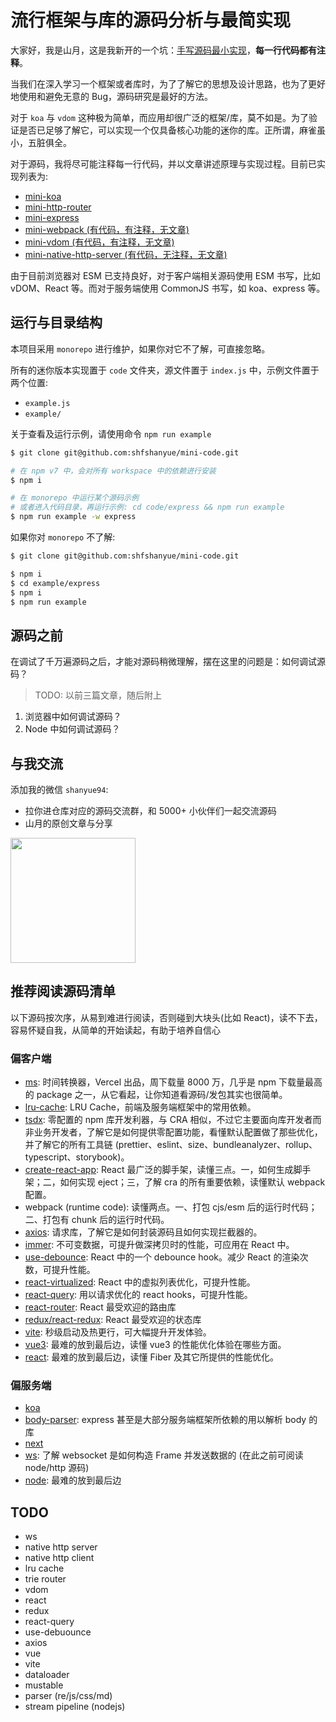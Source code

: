 # 流行框架与库的源码分析与最简实现

大家好，我是山月，这是我新开的一个坑：[手写源码最小实现](https://github.com/shfshanyue/mini-code)，**每一行代码都有注释**。

当我们在深入学习一个框架或者库时，为了了解它的思想及设计思路，也为了更好地使用和避免无意的 Bug，源码研究是最好的方法。

对于 `koa` 与 `vdom` 这种极为简单，而应用却很广泛的框架/库，莫不如是。为了验证是否已足够了解它，可以实现一个仅具备核心功能的迷你的库。正所谓，麻雀虽小，五脏俱全。

对于源码，我将尽可能注释每一行代码，并以文章讲述原理与实现过程。目前已实现列表为:

+ [mini-koa](https://github.com/shfshanyue/mini-code/tree/master/code/koa)
+ [mini-http-router](https://github.com/shfshanyue/mini-code/tree/master/code/http-router)
+ [mini-express](https://github.com/shfshanyue/mini-code/tree/master/code/express)
+ [mini-webpack (有代码，有注释，无文章)](https://github.com/shfshanyue/mini-code/tree/master/code/webpack)
+ [mini-vdom (有代码，有注释，无文章)](https://github.com/shfshanyue/mini-code/tree/master/code/vdom)
+ [mini-native-http-server (有代码，无注释，无文章)](https://github.com/shfshanyue/mini-code/tree/master/code/native-http-server)

由于目前浏览器对 ESM 已支持良好，对于客户端相关源码使用 ESM 书写，比如 vDOM、React 等。而对于服务端使用 CommonJS 书写，如 koa、express 等。

## 运行与目录结构

本项目采用 `monorepo` 进行维护，如果你对它不了解，可直接忽略。

所有的迷你版本实现置于 `code` 文件夹，源文件置于 `index.js` 中，示例文件置于两个位置:

+ `example.js`
+ `example/`

关于查看及运行示例，请使用命令 `npm run example`

``` bash
$ git clone git@github.com:shfshanyue/mini-code.git

# 在 npm v7 中，会对所有 workspace 中的依赖进行安装
$ npm i

# 在 monorepo 中运行某个源码示例
# 或者进入代码目录，再运行示例: cd code/express && npm run example
$ npm run example -w express
```

如果你对 `monorepo` 不了解:

``` bash
$ git clone git@github.com:shfshanyue/mini-code.git

$ npm i
$ cd example/express
$ npm i
$ npm run example
```

## 源码之前

在调试了千万遍源码之后，才能对源码稍微理解，摆在这里的问题是：如何调试源码？

> TODO: 以前三篇文章，随后附上

1. 浏览器中如何调试源码？
1. Node 中如何调试源码？

## 与我交流

添加我的微信 `shanyue94`:

+ 拉你进仓库对应的源码交流群，和 5000+ 小伙伴们一起交流源码
+ 山月的原创文章与分享

<img src="https://shanyue.tech/wechat.jpeg" width="200">

## 推荐阅读源码清单

以下源码按次序，从易到难进行阅读，否则碰到大块头(比如 React)，读不下去，容易怀疑自我，从简单的开始读起，有助于培养自信心

### 偏客户端

+ [ms](https://github.com/vercel/ms): 时间转换器，Vercel 出品，周下载量 8000 万，几乎是 npm 下载量最高的 package 之一，从它看起，让你知道看源码/发包其实也很简单。
+ [lru-cache](https://github.com/isaacs/node-lru-cache): LRU Cache，前端及服务端框架中的常用依赖。
+ [tsdx](https://github.com/formium/tsdx): 零配置的 npm 库开发利器，与 CRA 相似，不过它主要面向库开发者而非业务开发者，了解它是如何提供零配置功能，看懂默认配置做了那些优化，并了解它的所有工具链 (prettier、eslint、size、bundleanalyzer、rollup、typescript、storybook)。
+ [create-react-app](https://github.com/facebook/create-react-app): React 最广泛的脚手架，读懂三点。一，如何生成脚手架；二，如何实现 eject；三，了解 cra 的所有重要依赖，读懂默认 webpack 配置。
+ webpack (runtime code): 读懂两点。一、打包 cjs/esm 后的运行时代码；二、打包有 chunk 后的运行时代码。
+ [axios](https://github.com/axios/axios): 请求库，了解它是如何封装源码且如何实现拦截器的。
+ [immer](https://github.com/immerjs/immer): 不可变数据，可提升做深拷贝时的性能，可应用在 React 中。
+ [use-debounce](https://github.com/xnimorz/use-debounce): React 中的一个 debounce hook。减少 React 的渲染次数，可提升性能。
+ [react-virtualized](https://github.com/bvaughn/react-virtualized): React 中的虚拟列表优化，可提升性能。
+ [react-query](https://github.com/tannerlinsley/react-query): 用以请求优化的 react hooks，可提升性能。
+ [react-router](https://github.com/remix-run/react-router): React 最受欢迎的路由库
+ [redux/react-redux](https://github.com/reduxjs/redux): React 最受欢迎的状态库
+ [vite](https://github.com/vitejs/vite): 秒级启动及热更行，可大幅提升开发体验。
+ [vue3](https://github.com/vuejs/vue-next): 最难的放到最后边，读懂 vue3 的性能优化体验在哪些方面。
+ [react](https://github.com/facebook/react): 最难的放到最后边，读懂 Fiber 及其它所提供的性能优化。

### 偏服务端

+ [koa](https://github.com/koajs/koa)
+ [body-parser](https://github.com/stream-utils/raw-body): express 甚至是大部分服务端框架所依赖的用以解析 body 的库
+ [next](https://github.com/vercel/next.js)
+ [ws](https://github.com/websockets/ws): 了解 websocket 是如何构造 Frame 并发送数据的 (在此之前可阅读 node/http 源码)
+ [node](https://github.com/nodejs/node): 最难的放到最后边

## TODO

+ ws
+ native http server
+ native http client
+ lru cache
+ trie router
+ vdom
+ react
+ redux
+ react-query
+ use-debuounce
+ axios
+ vue
+ vite
+ dataloader
+ mustable
+ parser (re/js/css/md)
+ stream pipeline (nodejs)

